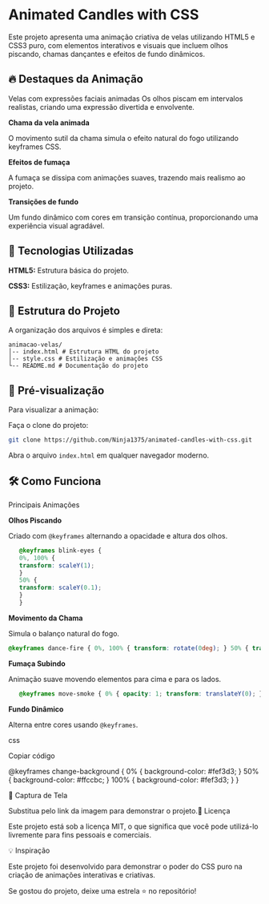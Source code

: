 # Animated Candles with CSS

Este projeto apresenta uma animação criativa de velas utilizando HTML5 e CSS3 puro, com elementos interativos e visuais que incluem olhos piscando, chamas dançantes e efeitos de fundo dinâmicos.

## 🔥 Destaques da Animação

Velas com expressões faciais animadas
Os olhos piscam em intervalos realistas, criando uma expressão divertida e envolvente.

**Chama da vela animada**

O movimento sutil da chama simula o efeito natural do fogo utilizando keyframes CSS.

**Efeitos de fumaça**

A fumaça se dissipa com animações suaves, trazendo mais realismo ao projeto.

**Transições de fundo**

Um fundo dinâmico com cores em transição contínua, proporcionando uma experiência visual agradável.

## 🚀 Tecnologias Utilizadas

**HTML5:** Estrutura básica do projeto.

**CSS3:** Estilização, keyframes e animações puras.

## 📂 Estrutura do Projeto

A organização dos arquivos é simples e direta:

```plaintext
animacao-velas/
│-- index.html # Estrutura HTML do projeto
│-- style.css # Estilização e animações CSS
└-- README.md # Documentação do projeto
```

## 🎥 Pré-visualização

Para visualizar a animação:

Faça o clone do projeto:

   ```bash
   git clone https://github.com/Ninja1375/animated-candles-with-css.git
   ```

Abra o arquivo `index.html` em qualquer navegador moderno.

## 🛠️ Como Funciona

Principais Animações

**Olhos Piscando**

Criado com `@keyframes` alternando a opacidade e altura dos olhos.

```css
   @keyframes blink-eyes {
   0%, 100% {
   transform: scaleY(1);
   }
   50% {
   transform: scaleY(0.1);
   }
   }
   ```

**Movimento da Chama**

Simula o balanço natural do fogo.

   ```css
   @keyframes dance-fire { 0%, 100% { transform: rotate(0deg); } 50% { transform: rotate(2deg); } }
   ```

**Fumaça Subindo**

Animação suave movendo elementos para cima e para os lados.

```css
   @keyframes move-smoke { 0% { opacity: 1; transform: translateY(0); } 100% { opacity: 0; transform: translateY(-50px); } }
   ```

**Fundo Dinâmico**

Alterna entre cores usando `@keyframes`.

css

Copiar código

@keyframes change-background { 0% { background-color: #fef3d3; } 50% { background-color: #ffccbc; } 100% { background-color: #fef3d3; } } 

🎨 Captura de Tela


Substitua pelo link da imagem para demonstrar o projeto.📜 Licença

Este projeto está sob a licença MIT, o que significa que você pode utilizá-lo livremente para fins pessoais e comerciais.

💡 Inspiração

Este projeto foi desenvolvido para demonstrar o poder do CSS puro na criação de animações interativas e criativas.

Se gostou do projeto, deixe uma estrela ⭐ no repositório!
